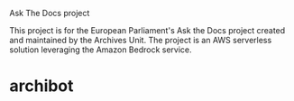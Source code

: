 Ask The Docs project

This project is for the European Parliament's Ask the Docs project created and maintained by the Archives Unit. The project is an AWS serverless solution leveraging the Amazon Bedrock service.
# archibot
